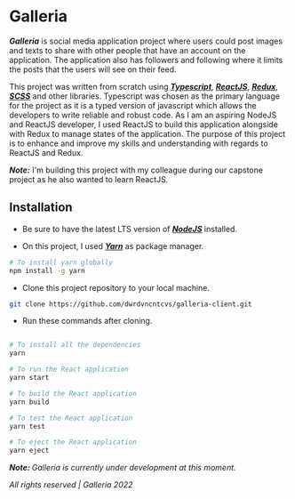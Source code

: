 # Galleria

<i><b>Galleria</b></i> is social media application project where users could post images and texts to share with other people that have an account on the application. The application also has followers and following where it limits the posts that the users will see on their feed.

This project was written from scratch using <i><b>[Typescript](https://www.typescriptlang.org/)</b></i>, <i><b>[ReactJS](https://reactjs.org/)</b></i>, <i><b>[Redux](https://redux.js.org/)</b></i>, <i><b>[SCSS](https://sass-lang.com/)</b></i> and other libraries. Typescript was chosen as the primary language for the project as it is a typed version of javascript which allows the developers to write reliable and robust code. As I am an aspiring NodeJS and ReactJS developer, I used ReactJS to build this application alongside with Redux to manage states of the application. The purpose of this project is to enhance and improve my skills and understanding with regards to ReactJS and Redux.

<i><b>Note:</b></i> I'm building this project with my colleague during our capstone project as he also wanted to learn ReactJS.

## Installation

- Be sure to have the latest LTS version of <i><b>[NodeJS](https://nodejs.org/)</b></i> installed.

- On this project, I used <i><b>[Yarn](https://yarnpkg.com/)</b></i> as package manager.

```bash
# To install yarn globally
npm install -g yarn
```

- Clone this project repository to your local machine.

```bash
git clone https://github.com/dwrdvncntcvs/galleria-client.git
```

- Run these commands after cloning.

```bash

# To install all the dependencies
yarn

# To run the React application
yarn start

# To build the React application
yarn build

# To test the React application
yarn test

# To eject the React application
yarn eject

```
<i><b>Note: </b> Galleria is currently under development at this moment. </i>

<i>All rights reserved | Galleria 2022</i>